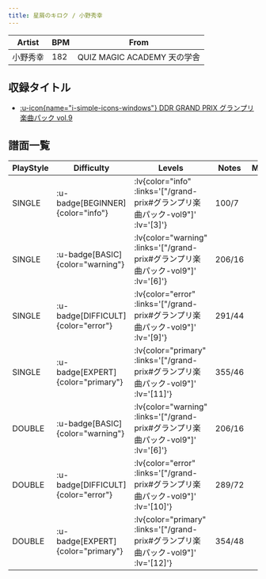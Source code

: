 ```yaml
---
title: 星屑のキロク / 小野秀幸
---
```


|Artist|BPM|From|
|------|---|----|
|小野秀幸|182|QUIZ MAGIC ACADEMY 天の学舎|

## 収録タイトル

- [ :u-icon{name="i-simple-icons-windows"} DDR GRAND PRIX グランプリ楽曲パック vol.9](/grand-prix#グランプリ楽曲パック-vol9)

## 譜面一覧

|PlayStyle|Difficulty|Levels|Notes|Movie|
|---------|----------|------|-----|-----|
|SINGLE| :u-badge[BEGINNER]{color="info"} | :lv{color="info" :links='["/grand-prix#グランプリ楽曲パック-vol9"]' :lv='[3]'} |100/7||
|SINGLE| :u-badge[BASIC]{color="warning"} | :lv{color="warning" :links='["/grand-prix#グランプリ楽曲パック-vol9"]' :lv='[6]'} |206/16||
|SINGLE| :u-badge[DIFFICULT]{color="error"} | :lv{color="error" :links='["/grand-prix#グランプリ楽曲パック-vol9"]' :lv='[9]'} |291/44||
|SINGLE| :u-badge[EXPERT]{color="primary"} | :lv{color="primary" :links='["/grand-prix#グランプリ楽曲パック-vol9"]' :lv='[11]'} |355/46||
|DOUBLE| :u-badge[BASIC]{color="warning"} | :lv{color="warning" :links='["/grand-prix#グランプリ楽曲パック-vol9"]' :lv='[6]'} |206/16||
|DOUBLE| :u-badge[DIFFICULT]{color="error"} | :lv{color="error" :links='["/grand-prix#グランプリ楽曲パック-vol9"]' :lv='[10]'} |289/72||
|DOUBLE| :u-badge[EXPERT]{color="primary"} | :lv{color="primary" :links='["/grand-prix#グランプリ楽曲パック-vol9"]' :lv='[12]'} |354/48||
